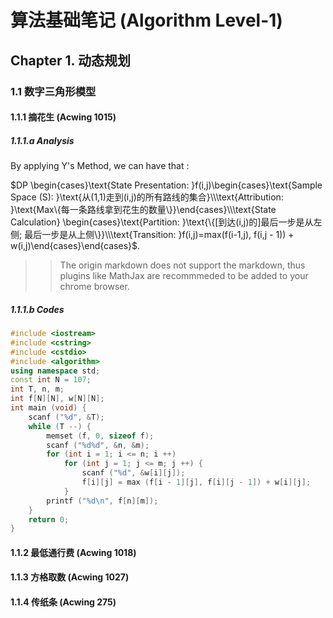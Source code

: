 # 算法基础笔记 (Algorithm Level-1)

## Chapter 1. 动态规划

### 1.1 数字三角形模型

#### 1.1.1 摘花生 (Acwing 1015)

##### 1.1.1.a Analysis

By applying Y's Method, we can have that :

$DP \begin{cases}\text{State Presentation: }f(i,j)\begin{cases}\text{Sample Space (S): }\text{从(1,1)走到(i,j)的所有路线的集合}\\\text{Attribution: }\text{Max\{每一条路线拿到花生的数量\}}\end{cases}\\\text{State Calculation} \begin{cases}\text{Partition: }\text{\{[到达(i,j)的]最后一步是从左侧; 最后一步是从上侧\}}\\\text{Transition: }f(i,j)=max(f(i-1,j), f(i,j - 1)) + w(i,j)\end{cases}\end{cases}$.
>> The origin markdown does not support the markdown, thus plugins like MathJax are recommmeded to be added to your chrome browser. 

##### 1.1.1.b Codes

```c++
#include <iostream>
#include <cstring>
#include <cstdio>
#include <algorithm>
using namespace std;
const int N = 107;
int T, n, m;
int f[N][N], w[N][N];
int main (void) {
    scanf ("%d", &T);
    while (T --) {
        memset (f, 0, sizeof f);
        scanf ("%d%d", &n, &m);
        for (int i = 1; i <= n; i ++)
            for (int j = 1; j <= m; j ++) {
                scanf ("%d", &w[i][j]);
                f[i][j] = max (f[i - 1][j], f[i][j - 1]) + w[i][j];
            }
        printf ("%d\n", f[n][m]);
    }
    return 0;
}
```



#### 1.1.2 最低通行费 (Acwing 1018)

#### 1.1.3 方格取数 (Acwing 1027)

#### 1.1.4 传纸条 (Acwing 275)

